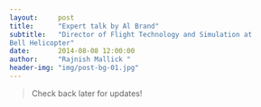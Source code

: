 ```yaml
---
layout:     post
title:      "Expert talk by Al Brand"
subtitle:   "Director of Flight Technology and Simulation at
Bell Helicopter"
date:       2014-08-08 12:00:00
author:     "Rajnish Mallick "
header-img: "img/post-bg-01.jpg"
---
```


<blockquote>Check back later for updates!</blockquote>
